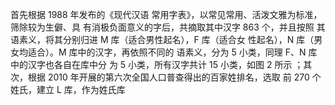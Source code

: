 首先根据 1988 年发布的《现代汉语
常用字表》，以常见常用、活泼文雅为标准，筛除较为生僻、具
有消极负面意义的字后，共摘取其中汉字 863 个，并且按照
其语素义，将其分别归进 M 库（适合男性起名），F 库（适合女
性起名），N 库（男女均适合）。M 库中的汉字，再依照不同的
语素义，分为 5 小类，同理 F、N 库中的汉字也各自在库中分
为 5 小类，所有汉字共计 15 小类，如图 2 所示 ；其次，根据
2010 年开展的第六次全国人口普查得出的百家姓排名，选取
前 270 个姓氏，建立 L 库，作为姓氏库 
